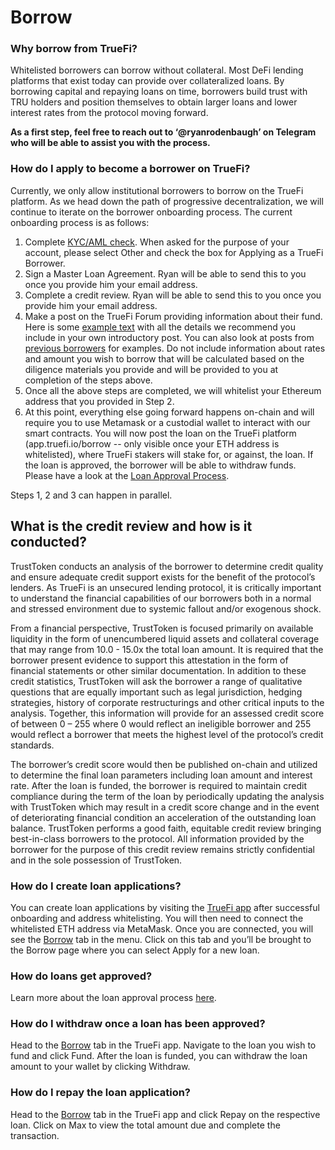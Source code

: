 # Borrow

### Why borrow from TrueFi?

Whitelisted borrowers can borrow without collateral. Most DeFi lending platforms that exist today can provide over collateralized loans. By borrowing capital and repaying loans on time, borrowers build trust with TRU holders and position themselves to obtain larger loans and lower interest rates from the protocol moving forward.

**As a first step, feel free to reach out to ‘@ryanrodenbaugh’ on Telegram who will be able to assist you with the process.**

### How do I apply to become a borrower on TrueFi?

Currently, we only allow institutional borrowers to borrow on the TrueFi platform. As we head down the path of progressive decentralization, we will continue to iterate on the borrower onboarding process. The current onboarding process is as follows:

1. Complete [KYC/AML check](https://app.trusttoken.com/choose-account-type). When asked for the purpose of your account, please select Other and check the box for Applying as a TrueFi Borrower.
2. Sign a Master Loan Agreement. Ryan will be able to send this to you once you provide him your email address.
3. Complete a credit review.  Ryan will be able to send this to you once you provide him your email address.
4. Make a post on the TrueFi Forum providing information about their fund. Here is some [example text](https://docs.google.com/document/d/1bRtFgfRrlUear-f6Rz7_18i-1pbPRkpxr-x6ubOaB24/edit) with all the details we recommend you include in your own introductory post. You can also look at posts from [previous borrowers](https://forum.truefi.io/c/borrower-requests/5) for examples. Do not include information about rates and amount you wish to borrow that will be calculated based on the diligence materials you provide and will be provided to you at completion of the steps above.
5. Once all the above steps are completed, we will whitelist your Ethereum address that you provided in Step 2.
6. At this point, everything else going forward happens on-chain and will require you to use Metamask or a custodial wallet to interact with our smart contracts. You will now post the loan on the TrueFi platform \(app.truefi.io/borrow -- only visible once your ETH address is whitelisted\), where TrueFi stakers will stake for, or against, the loan. If the loan is approved, the borrower will be able to withdraw funds. Please have a look at the [Loan Approval Process](loan-approval-process.md). 

Steps 1, 2 and 3 can happen in parallel. 

## **What is the credit review and how is it conducted?**

TrustToken conducts an analysis of the borrower to determine credit quality and ensure adequate credit support exists for the benefit of the protocol’s lenders. As TrueFi is an unsecured lending protocol, it is critically important to understand the financial capabilities of our borrowers both in a normal and stressed environment due to systemic fallout and/or exogenous shock. 

From a financial perspective, TrustToken is focused primarily on available liquidity in the form of unencumbered liquid assets and collateral coverage that may range from 10.0 - 15.0x the total loan amount. It is required that the borrower present evidence to support this attestation in the form of financial statements or other similar documentation. In addition to these credit statistics, TrustToken will ask the borrower a range of qualitative questions that are equally important such as legal jurisdiction, hedging strategies, history of corporate restructurings and other critical inputs to the analysis. Together, this information will provide for an assessed credit score of between 0 – 255 where 0 would reflect an ineligible borrower and 255 would reflect a borrower that meets the highest level of the protocol’s credit standards. 

The borrower’s credit score would then be published on-chain and utilized to determine the final loan parameters including loan amount and interest rate. After the loan is funded, the borrower is required to maintain credit compliance during the term of the loan by periodically updating the analysis with TrustToken which may result in a credit score change and in the event of deteriorating financial condition an acceleration of the outstanding loan balance. TrustToken performs a good faith, equitable credit review bringing best-in-class borrowers to the protocol. All information provided by the borrower for the purpose of this credit review remains strictly confidential and in the sole possession of TrustToken.

### How do I create loan applications? 

You can create loan applications by visiting the [TrueFi app](https://app.truefi.io/) after successful onboarding and address whitelisting. You will then need to connect the whitelisted ETH address via MetaMask. Once you are connected, you will see the [Borrow](http://app.truefi.io/borrow) tab in the menu. Click on this tab and you’ll be brought to the Borrow page where you can select Apply for a new loan.

### How do loans get approved? 

Learn more about the loan approval process [here](loan-approval-process.md). 

### How do I withdraw once a loan has been approved?

Head to the [Borrow](http://app.truefi.io/borrow) tab in the TrueFi app. Navigate to the loan you wish to fund and click Fund. After the loan is funded, you can withdraw the loan amount to your wallet by clicking Withdraw.

### How do I repay the loan application? 

Head to the [Borrow](http://app.truefi.io/borrow) tab in the TrueFi app and click Repay on the respective loan. Click on Max to view the total amount due and complete the transaction.

